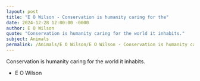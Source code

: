 ```yaml
---
layout: post
title: "E O Wilson - Conservation is humanity caring for the"
date: 2024-12-28 12:00:00 -0000
author: E O Wilson
quote: "Conservation is humanity caring for the world it inhabits."
subject: Animals
permalink: /Animals/E O Wilson/E O Wilson - Conservation is humanity caring for the
---
```


Conservation is humanity caring for the world it inhabits.

- E O Wilson
